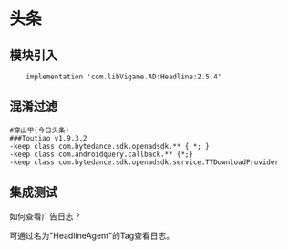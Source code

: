 # 头条

## 模块引入

```text
    implementation 'com.libVigame.AD:Headline:2.5.4'
```

## 混淆过滤

```text
#穿山甲(今日头条)
###Toutiao v1.9.3.2
-keep class com.bytedance.sdk.openadsdk.** { *; }
-keep class com.androidquery.callback.** {*;}
-keep class com.bytedance.sdk.openadsdk.service.TTDownloadProvider
```

## 集成测试

如何查看广告日志？

可通过名为"HeadlineAgent"的Tag查看日志。

